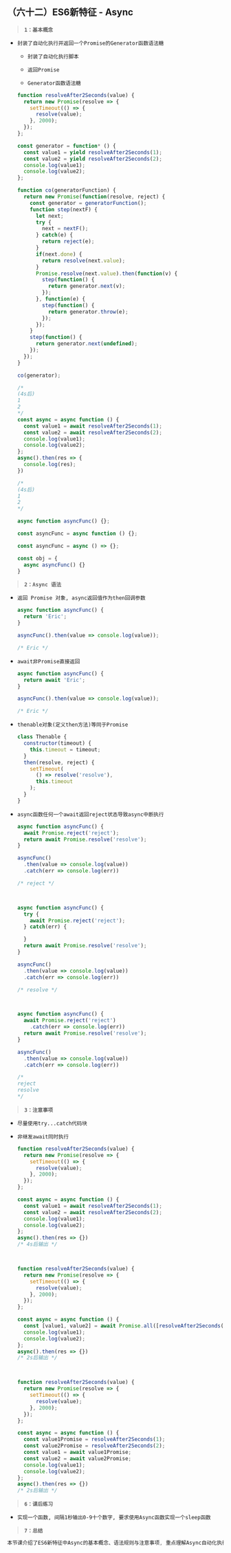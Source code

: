 ##  （六十二）ES6新特征 - Async

> **`1：基本概念`**
- `封装了自动化执行并返回一个Promise的Generator函数语法糖`
  - `封装了自动化执行脚本`
  
  - `返回Promise`

  - `Generator函数语法糖`

  ```javascript
  function resolveAfter2Seconds(value) {
    return new Promise(resolve => {
      setTimeout(() => {
        resolve(value);
      }, 2000);
    });
  };
  
  const generator = function* () {
    const value1 = yield resolveAfter2Seconds(1);
    const value2 = yield resolveAfter2Seconds(2);
    console.log(value1);
    console.log(value2);
  };

  function co(generatorFunction) {
    return new Promise(function(resolve, reject) {
      const generator = generatorFunction();
      function step(nextF) {
        let next;
        try {
          next = nextF();
        } catch(e) {
          return reject(e);
        }
        if(next.done) {
          return resolve(next.value);
        }
        Promise.resolve(next.value).then(function(v) {
          step(function() {
            return generator.next(v);
          });
        }, function(e) {
          step(function() {
            return generator.throw(e);
          });
        });
      }
      step(function() {
        return generator.next(undefined);
      });
    });
  }

  co(generator);

  /*
  (4s后)
  1
  2
  */
  const async = async function () {
    const value1 = await resolveAfter2Seconds(1);
    const value2 = await resolveAfter2Seconds(2);
    console.log(value1);
    console.log(value2);
  };
  async().then(res => {
    console.log(res);
  })

  /*
  (4s后)
  1
  2
  */

  async function asyncFunc() {};

  const asyncFunc = async function () {};

  const asyncFunc = async () => {};

  const obj = {
    async asyncFunc() {}
  }
  ```

> **`2：Async 语法`**
- `返回 Promise 对象, async返回值作为then回调参数`
  ```javascript
  async function asyncFunc() {
    return 'Eric';
  }

  asyncFunc().then(value => console.log(value));

  /* Eric */
  ```

- `await非Promise直接返回`
  ```javascript
  async function asyncFunc() {
    return await 'Eric';
  }

  asyncFunc().then(value => console.log(value));

  /* Eric */

- `thenable对象(定义then方法)等同于Promise`
  ```javascript
  class Thenable {
    constructor(timeout) {
      this.timeout = timeout;
    }
    then(resolve, reject) {
      setTimeout(
        () => resolve('resolve'),
        this.timeout
      );
    }
  }

- `async函数任何一个await返回reject状态导致async中断执行`
  ```javascript
  async function asyncFunc() {
    await Promise.reject('reject');
    return await Promise.resolve('resolve');
  }

  asyncFunc()
    .then(value => console.log(value))
    .catch(err => console.log(err))

  /* reject */
  


  async function asyncFunc() {
    try {
      await Promise.reject('reject');
    } catch(err) {

    }
    return await Promise.resolve('resolve');
  }

  asyncFunc()
    .then(value => console.log(value))
    .catch(err => console.log(err))

  /* resolve */



  async function asyncFunc() {
    await Promise.reject('reject')
      .catch(err => console.log(err))
    return await Promise.resolve('resolve');
  }

  asyncFunc()
    .then(value => console.log(value))
    .catch(err => console.log(err))

  /*
  reject
  resolve
  */
  ```

> **`3：注意事项`**
- `尽量使用try...catch代码块`

- `非继发await同时执行`
  ```javascript
  function resolveAfter2Seconds(value) {
    return new Promise(resolve => {
      setTimeout(() => {
        resolve(value);
      }, 2000);
    });
  };

  const async = async function () {
    const value1 = await resolveAfter2Seconds(1);
    const value2 = await resolveAfter2Seconds(2);
    console.log(value1);
    console.log(value2);
  };
  async().then(res => {})
  /* 4s后输出 */



  function resolveAfter2Seconds(value) {
    return new Promise(resolve => {
      setTimeout(() => {
        resolve(value);
      }, 2000);
    });
  };

  const async = async function () {
    const [value1, value2] = await Promise.all([resolveAfter2Seconds(1), resolveAfter2Seconds(2)])
    console.log(value1);
    console.log(value2);
  };
  async().then(res => {})
  /* 2s后输出 */



  function resolveAfter2Seconds(value) {
    return new Promise(resolve => {
      setTimeout(() => {
        resolve(value);
      }, 2000);
    });
  };

  const async = async function () {
    const value1Promise = resolveAfter2Seconds(1);
    const value2Promise = resolveAfter2Seconds(2);
    const value1 = await value1Promise;
    const value2 = await value2Promise;
    console.log(value1);
    console.log(value2);
  };
  async().then(res => {})
  /* 2s后输出 */
  ```

> **`6：课后练习`**
- `实现一个函数, 间隔1秒输出0-9十个数字, 要求使用Async函数实现一个sleep函数`

> **`7：总结`**
```css
本节课介绍了ES6新特征中Async的基本概念、语法规则与注意事项, 重点理解Async自动化执行包装器
```